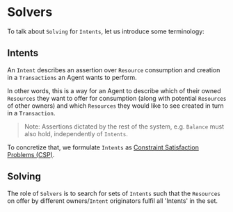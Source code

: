 # Solvers

To talk about `Solving` for `Intents`, let us introduce some terminology:

## Intents
An `Intent` describes an assertion over `Resource` consumption and creation in a `Transactions` an Agent wants to perform.

In other words, this is a way for an Agent to describe which of their owned `Resources` they want to offer for consumption (along with potential `Resources` of other owners) and which `Resources` they would like to see created in turn in a `Transaction`.

> Note: Assertions dictated by the rest of the system, e.g. `Balance` must also hold, independently of `Intents`.

To concretize that, we formulate `Intents` as [Constraint Satisfaction Problems (CSP)](./solvers/csp.md#csp).

## Solving
The role of `Solvers` is to search for sets of `Intents` such that the `Resources` on offer by different owners/`Intent` originators fulfil all 'Intents' in the set.
